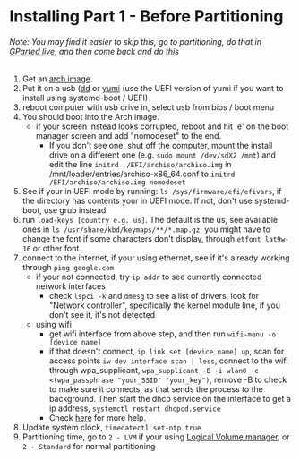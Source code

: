 # Installing Part 1 - Before Partitioning
###### Note: You may find it easier to skip this, go to partitioning, do that in [GParted live](http://gparted.org/), and then come back and do this
1) Get an [arch image](https://www.archlinux.org/download/).
2) Put it on a usb ([dd](https://wiki.archlinux.org/index.php/USB_flash_installation_media) or [yumi](https://www.pendrivelinux.com/yumi-multiboot-usb-creator/) (use the UEFI version of yumi if you want to install using systemd-boot / UEFI)
3) reboot computer with usb drive in, select usb from bios / boot menu
4) You should boot into the Arch image.
	* if your screen instead looks corrupted, reboot and hit 'e' on the boot manager screen and add "nomodeset" to the end. 
		* If you don't see one, shut off the computer, mount the install drive on a different one (e.g. ```sudo mount /dev/sdX2 /mnt```) and edit the line ```initrd  /EFI/archiso/archiso.img``` in /mnt/loader/entries/archiso-x86_64.conf to ```initrd  /EFI/archiso/archiso.img nomodeset```
5) See if your in UEFI mode by running: ```ls /sys/firmware/efi/efivars```, if the directory has contents your in UEFI mode.  If not, don't use systemd-boot, use grub instead.
6) run ```load-keys [country e.g. us]```. The default is the us, see available ones in ```ls /usr/share/kbd/keymaps/**/*.map.gz```, you might have to change the font if some characters don't display, through ```etfont lat9w-16``` or other font.
7) connect to the internet, if your using ethernet, see if it's already working through ```ping google.com```
	* if your not connected, try ```ip addr``` to see currently connected network interfaces
		* check ```lspci -k``` and ```dmesg``` to see a list of drivers, look for "Network controller", specifically the kernel module line, if you don't see it, it's not detected
	* using wifi
		* get wifi interface from above step, and then run ```wifi-menu -o [device name]```
		* if that doesn't connect, ```ip link set [device name] up```, scan for access points ```iw dev interface scan | less```, connect to the wifi through wpa_supplicant, ```wpa_supplicant -B -i wlan0 -c <(wpa_passphrase "your_SSID" "your_key")```, remove -B to check to make sure it connects, as that sends the process to the background.  Then start the dhcp service on the interface to get a ip address, ```systemctl restart dhcpcd.service```
		* Check [here](https://wiki.archlinux.org/index.php/Wireless_network_configuration) for more help.
8) Update system clock, ```timedatectl set-ntp true```
9) Partitioning time, go to ```2 - LVM``` if your using [Logical Volume manager](https://wiki.archlinux.org/index.php/LVM), or ```2 - Standard``` for normal partitioning
